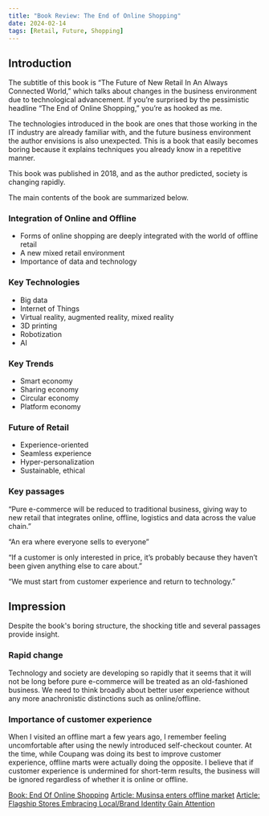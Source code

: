 ```yaml
---
title: "Book Review: The End of Online Shopping"
date: 2024-02-14
tags: [Retail, Future, Shopping]
---
```


## Introduction
The subtitle of this book is “The Future of New Retail In An Always Connected World,” which talks about changes in the business environment due to technological advancement.
If you’re surprised by the pessimistic headline “The End of Online Shopping,” you’re as hooked as me.

The technologies introduced in the book are ones that those working in the IT industry are already familiar with, and the future business environment the author envisions is also unexpected.
This is a book that easily becomes boring because it explains techniques you already know in a repetitive manner.

This book was published in 2018, and as the author predicted, society is changing rapidly.

The main contents of the book are summarized below.

### Integration of Online and Offline
- Forms of online shopping are deeply integrated with the world of offline retail
- A new mixed retail environment
- Importance of data and technology

### Key Technologies
- Big data
- Internet of Things
- Virtual reality, augmented reality, mixed reality
- 3D printing
- Robotization
- AI

### Key Trends
- Smart economy
- Sharing economy
- Circular economy
- Platform economy

### Future of Retail
- Experience-oriented
- Seamless experience
- Hyper-personalization
- Sustainable, ethical

### Key passages

“Pure e-commerce will be reduced to traditional business, giving way to new retail that integrates online, offline, logistics and data across the value chain.”

“An era where everyone sells to everyone”

“If a customer is only interested in price, it’s probably because they haven’t been given anything else to care about.”

“We must start from customer experience and return to technology.”

## Impression
Despite the book's boring structure, the shocking title and several passages provide insight.

### Rapid change
Technology and society are developing so rapidly that it seems that it will not be long before pure e-commerce will be treated as an old-fashioned business.
We need to think broadly about better user experience without any more anachronistic distinctions such as online/offline.

### Importance of customer experience
When I visited an offline mart a few years ago, I remember feeling uncomfortable after using the newly introduced self-checkout counter.
At the time, while Coupang was doing its best to improve customer experience, offline marts were actually doing the opposite.
I believe that if customer experience is undermined for short-term results, the business will be ignored regardless of whether it is online or offline.

[Book: End Of Online Shopping](https://www.google.co.kr/books/edition/End_Of_Online_Shopping_The_The_Future_Of/3lZoDwAAQBAJ?hl=en&gbpv=0)
[Article: Musinsa enters offline market](http://news.bizwatch.co.kr/article/consumer/2023/11/16/0025)
[Article: Flagship Stores Embracing Local/Brand Identity Gain Attention](https://isplus.com/article/view/isp202305100172)
